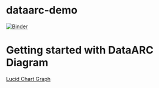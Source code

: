 # dataarc-demo

[![Binder](https://mybinder.org/badge_logo.svg)](https://mybinder.org/v2/gh/aelydens/dataarc-demo/master)


# Getting started with DataARC Diagram

[Lucid Chart Graph](https://app.lucidchart.com/documents/view/dd77c506-ef38-42bb-896b-807e65f3ddaa/0_0)
